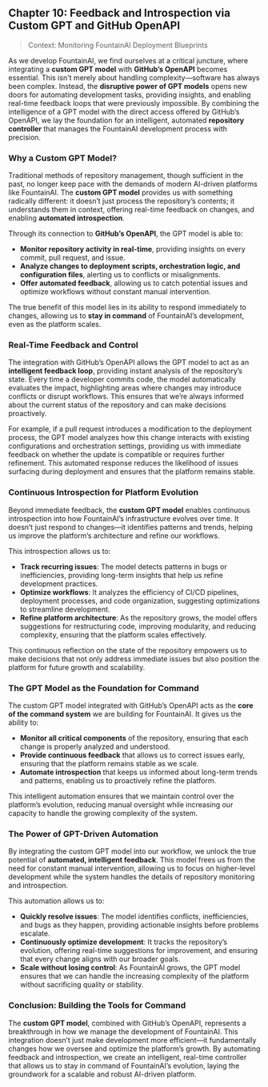## **Chapter 10: Feedback and Introspection via Custom GPT and GitHub OpenAPI**
> Context: Monitoring FountainAI Deployment Blueprints

As we develop FountainAI, we find ourselves at a critical juncture, where integrating a **custom GPT model** with **GitHub’s OpenAPI** becomes essential. This isn't merely about handling complexity—software has always been complex. Instead, the **disruptive power of GPT models** opens new doors for automating development tasks, providing insights, and enabling real-time feedback loops that were previously impossible. By combining the intelligence of a GPT model with the direct access offered by GitHub’s OpenAPI, we lay the foundation for an intelligent, automated **repository controller** that manages the FountainAI development process with precision.

### Why a Custom GPT Model?

Traditional methods of repository management, though sufficient in the past, no longer keep pace with the demands of modern AI-driven platforms like FountainAI. The **custom GPT model** provides us with something radically different: it doesn’t just process the repository’s contents; it understands them in context, offering real-time feedback on changes, and enabling **automated introspection**.

Through its connection to **GitHub’s OpenAPI**, the GPT model is able to:
- **Monitor repository activity in real-time**, providing insights on every commit, pull request, and issue.
- **Analyze changes to deployment scripts, orchestration logic, and configuration files**, alerting us to conflicts or misalignments.
- **Offer automated feedback**, allowing us to catch potential issues and optimize workflows without constant manual intervention.

The true benefit of this model lies in its ability to respond immediately to changes, allowing us to **stay in command** of FountainAI’s development, even as the platform scales.

### Real-Time Feedback and Control

The integration with GitHub’s OpenAPI allows the GPT model to act as an **intelligent feedback loop**, providing instant analysis of the repository’s state. Every time a developer commits code, the model automatically evaluates the impact, highlighting areas where changes may introduce conflicts or disrupt workflows. This ensures that we’re always informed about the current status of the repository and can make decisions proactively.

For example, if a pull request introduces a modification to the deployment process, the GPT model analyzes how this change interacts with existing configurations and orchestration settings, providing us with immediate feedback on whether the update is compatible or requires further refinement. This automated response reduces the likelihood of issues surfacing during deployment and ensures that the platform remains stable.

### Continuous Introspection for Platform Evolution

Beyond immediate feedback, the **custom GPT model** enables continuous introspection into how FountainAI’s infrastructure evolves over time. It doesn’t just respond to changes—it identifies patterns and trends, helping us improve the platform’s architecture and refine our workflows.

This introspection allows us to:
- **Track recurring issues**: The model detects patterns in bugs or inefficiencies, providing long-term insights that help us refine development practices.
- **Optimize workflows**: It analyzes the efficiency of CI/CD pipelines, deployment processes, and code organization, suggesting optimizations to streamline development.
- **Refine platform architecture**: As the repository grows, the model offers suggestions for restructuring code, improving modularity, and reducing complexity, ensuring that the platform scales effectively.

This continuous reflection on the state of the repository empowers us to make decisions that not only address immediate issues but also position the platform for future growth and scalability.

### The GPT Model as the Foundation for Command

The custom GPT model integrated with GitHub’s OpenAPI acts as the **core of the command system** we are building for FountainAI. It gives us the ability to:
- **Monitor all critical components** of the repository, ensuring that each change is properly analyzed and understood.
- **Provide continuous feedback** that allows us to correct issues early, ensuring that the platform remains stable as we scale.
- **Automate introspection** that keeps us informed about long-term trends and patterns, enabling us to proactively refine the platform.

This intelligent automation ensures that we maintain control over the platform’s evolution, reducing manual oversight while increasing our capacity to handle the growing complexity of the system.

### The Power of GPT-Driven Automation

By integrating the custom GPT model into our workflow, we unlock the true potential of **automated, intelligent feedback**. This model frees us from the need for constant manual intervention, allowing us to focus on higher-level development while the system handles the details of repository monitoring and introspection.

This automation allows us to:
- **Quickly resolve issues**: The model identifies conflicts, inefficiencies, and bugs as they happen, providing actionable insights before problems escalate.
- **Continuously optimize development**: It tracks the repository’s evolution, offering real-time suggestions for improvement, and ensuring that every change aligns with our broader goals.
- **Scale without losing control**: As FountainAI grows, the GPT model ensures that we can handle the increasing complexity of the platform without sacrificing quality or stability.

### Conclusion: Building the Tools for Command

The **custom GPT model**, combined with GitHub’s OpenAPI, represents a breakthrough in how we manage the development of FountainAI. This integration doesn’t just make development more efficient—it fundamentally changes how we oversee and optimize the platform’s growth. By automating feedback and introspection, we create an intelligent, real-time controller that allows us to stay in command of FountainAI’s evolution, laying the groundwork for a scalable and robust AI-driven platform.

